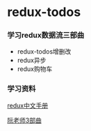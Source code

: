 # redux-todos

### 学习redux数据流三部曲

* redux-todos增删改
* redux异步
* redux购物车 

### 学习资料

 [redux中文手册](http://cn.redux.js.org/docs/introduction/Motivation.html)

 [阮老师3部曲](http://www.ruanyifeng.com/blog/2016/09/redux_tutorial_part_one_basic_usages.html)